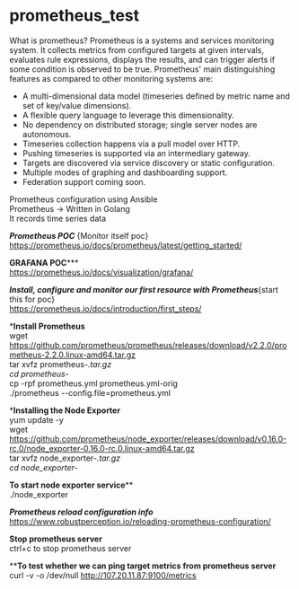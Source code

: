 # prometheus_test   

What is prometheus?
Prometheus is a systems and services monitoring system. It collects metrics from configured targets at given intervals, evaluates rule expressions, displays the results, and can trigger alerts if some condition is observed to be true.
Prometheus' main distinguishing features as compared to other monitoring systems are:
 * A multi-dimensional data model (timeseries defined by metric name and set
   of key/value dimensions).
 * A flexible query language to leverage this dimensionality.
 * No dependency on distributed storage; single server nodes are autonomous.
 * Timeseries collection happens via a pull model over HTTP.
 * Pushing timeseries is supported via an intermediary gateway.
 * Targets are discovered via service discovery or static configuration.
 * Multiple modes of graphing and dashboarding support.
 * Federation support coming soon.


Prometheus configuration using Ansible    <br/>
Prometheus -> Written in Golang   <br/>
It records time series data    <br/>
 
***********Prometheus POC*********** {Monitor itself poc}    <br/>
https://prometheus.io/docs/prometheus/latest/getting_started/    <br/>
 
********GRAFANA POC***********    <br/>
https://prometheus.io/docs/visualization/grafana/  <br/>


*************Install, configure and monitor our first resource with Prometheus*************{start this for poc}  <br/>
  https://prometheus.io/docs/introduction/first_steps/   <br/>

*****Install Prometheus****   <br/>
wget https://github.com/prometheus/prometheus/releases/download/v2.2.0/prometheus-2.2.0.linux-amd64.tar.gz    <br/>
tar xvfz prometheus-*.tar.gz   <br/>
cd prometheus-*    <br/>
cp -rpf prometheus.yml  prometheus.yml-orig     <br/>
./prometheus --config.file=prometheus.yml   <br/>


*****Installing the Node Exporter****   <br/>
yum update -y   <br/>
wget https://github.com/prometheus/node_exporter/releases/download/v0.16.0-rc.0/node_exporter-0.16.0-rc.0.linux-amd64.tar.gz    <br/>
tar xvfz node_exporter-*.tar.gz   <br/>
cd node_exporter-* <br/>

**********To start node exporter service************<br/>
./node_exporter     <br/>


*******Prometheus reload configuration info*******    <br/>
https://www.robustperception.io/reloading-prometheus-configuration/    <br/>

******Stop prometheus server******    <br/>
ctrl+c to stop prometheus server     <br/>

********To test whether we can ping target metrics from prometheus server******   <br/>
curl -v -o /dev/null http://107.20.11.87:9100/metrics     <br/>
  